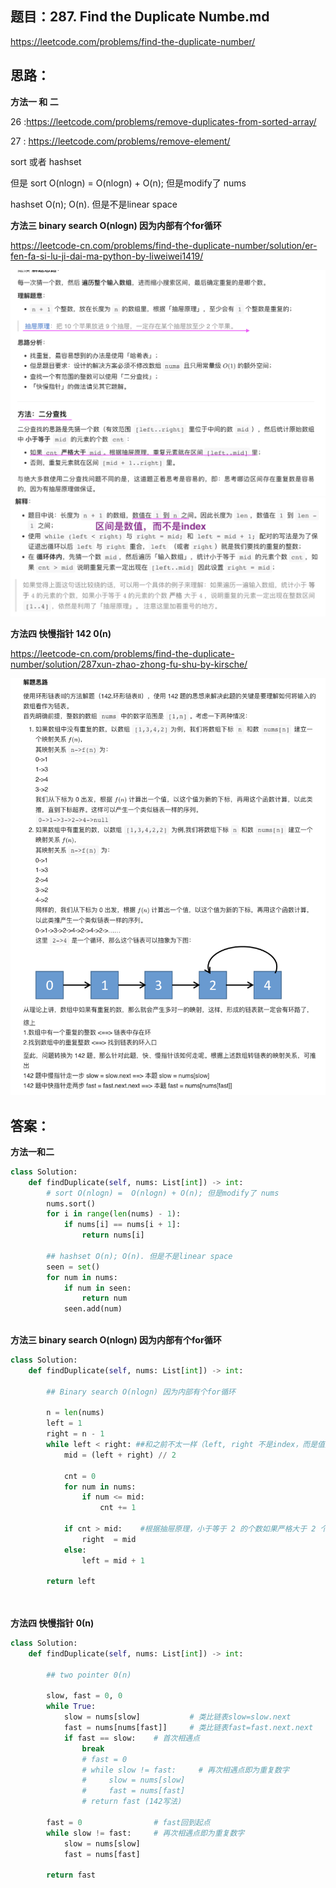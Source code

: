 ## 题目：287. Find the Duplicate Numbe.md

https://leetcode.com/problems/find-the-duplicate-number/


## 思路：
**方法一 和 二**

26 :https://leetcode.com/problems/remove-duplicates-from-sorted-array/

27 : https://leetcode.com/problems/remove-element/

sort 或者 hashset

但是 sort O(nlogn) =  O(nlogn) + O(n); 但是modify了 nums

hashset O(n); O(n). 但是不是linear space


**方法三 binary search O(nlogn) 因为内部有个for循环**

https://leetcode-cn.com/problems/find-the-duplicate-number/solution/er-fen-fa-si-lu-ji-dai-ma-python-by-liweiwei1419/

![a](https://github.com/SSRRBB/Leetcode/blob/main/Images/322.png)
![a](https://github.com/SSRRBB/Leetcode/blob/main/Images/323.png)


**方法四 快慢指针 142  0(n)**

https://leetcode-cn.com/problems/find-the-duplicate-number/solution/287xun-zhao-zhong-fu-shu-by-kirsche/

![a](https://github.com/SSRRBB/Leetcode/blob/main/Images/324.png)

## 答案：
**方法一和二**
```python
class Solution:
    def findDuplicate(self, nums: List[int]) -> int:
        # sort O(nlogn) =  O(nlogn) + O(n); 但是modify了 nums
        nums.sort()
        for i in range(len(nums) - 1):
            if nums[i] == nums[i + 1]:
                return nums[i]
            
        ## hashset O(n); O(n). 但是不是linear space
        seen = set()
        for num in nums:
            if num in seen:
                return num
            seen.add(num)
     
```
**方法三 binary search O(nlogn) 因为内部有个for循环**
```python
class Solution:
    def findDuplicate(self, nums: List[int]) -> int:
                
        ## Binary search O(nlogn) 因为内部有个for循环   
        
        n = len(nums)
        left = 1
        right = n - 1
        while left < right: ##和之前不太一样（left, right 不是index，而是值）
            mid = (left + right) // 2
            
            cnt = 0
            for num in nums:
                if num <= mid:
                    cnt += 1
                    
            if cnt > mid:    #根据抽屉原理，小于等于 2 的个数如果严格大于 2 个，此时重复元素一定出现在 [1..2] 区间里  
                right  = mid
            else:
                left = mid + 1
        
        return left
    
   
```
**方法四 快慢指针  0(n)**
```python
class Solution:
    def findDuplicate(self, nums: List[int]) -> int:
                
        ## two pointer 0(n)
        
        slow, fast = 0, 0
        while True:
            slow = nums[slow]           # 类比链表slow=slow.next
            fast = nums[nums[fast]]     # 类比链表fast=fast.next.next
            if fast == slow:    # 首次相遇点
                break
                # fast = 0
                # while slow != fast:     # 再次相遇点即为重复数字
                #     slow = nums[slow]
                #     fast = nums[fast]
                # return fast (142写法)            
        
        fast = 0                # fast回到起点
        while slow != fast:     # 再次相遇点即为重复数字
            slow = nums[slow]
            fast = nums[fast]
        
        return fast

```

